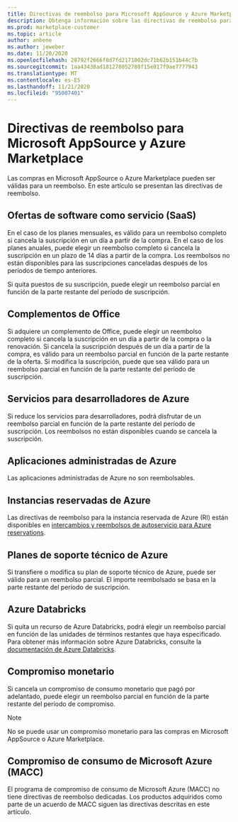 ```yaml
---
title: Directivas de reembolso para Microsoft AppSource y Azure Marketplace
description: Obtenga información sobre las directivas de reembolso para productos vendidos en Microsoft AppSource y Azure Marketplace
ms.prod: marketplace-customer
ms.topic: article
author: anbene
ms.author: jeweber
ms.date: 11/20/2020
ms.openlocfilehash: 28792f2666f8d7fd2171002dc71b62b151b44c7b
ms.sourcegitcommit: 1aa43438ad181278052788f15e017f9ae7777943
ms.translationtype: MT
ms.contentlocale: es-ES
ms.lasthandoff: 11/21/2020
ms.locfileid: "95007401"
---
```

# <a name="refund-policies-for-microsoft-appsource-and-azure-marketplace"></a>Directivas de reembolso para Microsoft AppSource y Azure Marketplace

Las compras en Microsoft AppSource o Azure Marketplace pueden ser válidas para un reembolso. En este artículo se presentan las directivas de reembolso.

## <a name="software-as-a-service-saas-offers"></a>Ofertas de software como servicio (SaaS)

En el caso de los planes mensuales, es válido para un reembolso completo si cancela la suscripción en un día a partir de la compra. En el caso de los planes anuales, puede elegir un reembolso completo si cancela la suscripción en un plazo de 14 días a partir de la compra. Los reembolsos no están disponibles para las suscripciones canceladas después de los períodos de tiempo anteriores.

Si quita puestos de su suscripción, puede elegir un reembolso parcial en función de la parte restante del período de suscripción.

## <a name="office-add-ins"></a>Complementos de Office

Si adquiere un complemento de Office, puede elegir un reembolso completo si cancela la suscripción en un día a partir de la compra o la renovación.  Si cancela la suscripción después de un día a partir de la compra, es válido para un reembolso parcial en función de la parte restante de la oferta.  Si modifica la suscripción, puede que sea válido para un reembolso parcial en función de la parte restante del período de suscripción.

## <a name="azure-developer-services"></a>Servicios para desarrolladores de Azure

Si reduce los servicios para desarrolladores, podrá disfrutar de un reembolso parcial en función de la parte restante del período de suscripción. Los reembolsos no están disponibles cuando se cancela la suscripción.

## <a name="azure-managed-applications"></a>Aplicaciones administradas de Azure

Las aplicaciones administradas de Azure no son reembolsables.

## <a name="azure-reserved-instances"></a>Instancias reservadas de Azure

Las directivas de reembolso para la instancia reservada de Azure (RI) están disponibles en [intercambios y reembolsos de autoservicio para Azure reservations](/azure/cost-management-billing/reservations/exchange-and-refund-azure-reservations).

## <a name="azure-support-plans"></a>Planes de soporte técnico de Azure

Si transfiere o modifica su plan de soporte técnico de Azure, puede ser válido para un reembolso parcial. El importe reembolsado se basa en la parte restante del período de suscripción.

## <a name="azure-databricks"></a>Azure Databricks

Si quita un recurso de Azure Databricks, podrá elegir un reembolso parcial en función de las unidades de términos restantes que haya especificado. Para obtener más información sobre Azure Databricks, consulte la [documentación de Azure Databricks](/azure/databricks).

## <a name="monetary-commitment"></a>Compromiso monetario

Si cancela un compromiso de consumo monetario que pagó por adelantado, puede elegir un reembolso parcial en función de la parte restante del período de compromiso.

> [!NOTE]
> No se puede usar un compromiso monetario para las compras en Microsoft AppSource o Azure Marketplace.

## <a name="microsoft-azure-consumption-commitment-macc"></a>Compromiso de consumo de Microsoft Azure (MACC)

El programa de compromiso de consumo de Microsoft Azure (MACC) no tiene directivas de reembolso dedicadas. Los productos adquiridos como parte de un acuerdo de MACC siguen las directivas descritas en este artículo.
